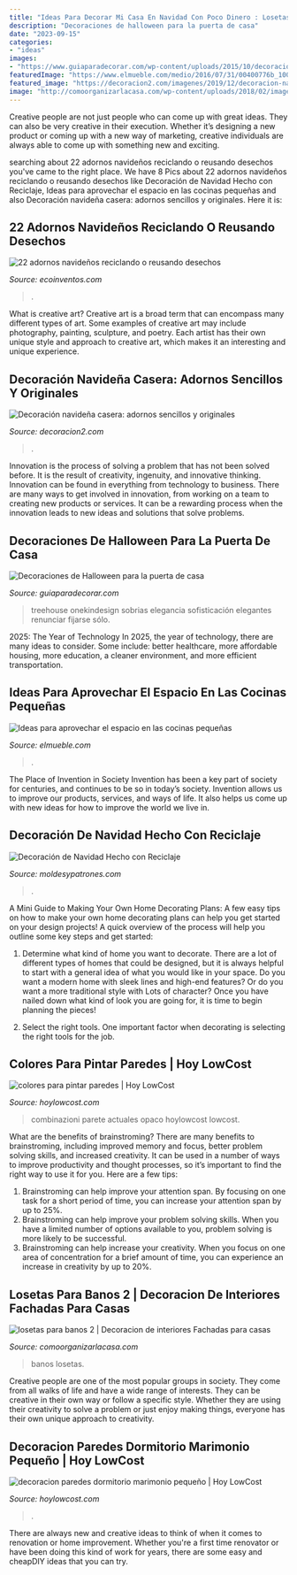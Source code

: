 ```yaml
---
title: "Ideas Para Decorar Mi Casa En Navidad Con Poco Dinero : Losetas Para Banos 2"
description: "Decoraciones de halloween para la puerta de casa"
date: "2023-09-15"
categories:
- "ideas"
images:
- "https://www.guiaparadecorar.com/wp-content/uploads/2015/10/decoraciones-de-halloween-para-la-puerta-de-casa-12.jpg"
featuredImage: "https://www.elmueble.com/medio/2016/07/31/00400776b_1000x1262_0a4009e0.jpg"
featured_image: "https://decoracion2.com/imagenes/2019/12/decoracion-navidena-casera-3.jpg"
image: "http://comoorganizarlacasa.com/wp-content/uploads/2018/02/imagenes-de-banos.jpg"
---
```



Creative people are not just people who can come up with great ideas. They can also be very creative in their execution. Whether it’s designing a new product or coming up with a new way of marketing, creative individuals are always able to come up with something new and exciting.

	

		
searching about 22 adornos navideños reciclando o reusando desechos you've came to the right place. We have 8 Pics about 22 adornos navideños reciclando o reusando desechos like Decoración de Navidad Hecho con Reciclaje, Ideas para aprovechar el espacio en las cocinas pequeñas and also Decoración navideña casera: adornos sencillos y originales. Here it is:
		
    
## 22 Adornos Navideños Reciclando O Reusando Desechos

<img loading=lazy src="https://ecoinventos.com/wp-content/uploads/2012/12/IMAG0300.jpg" onerror="this.onerror=null;this.src='https://tse1.mm.bing.net/th?id=OIP.nnobFFKgVb8lnLmZJkukqgHaKS&amp;pid=15.1';" alt="22 adornos navideños reciclando o reusando desechos">

_Source: ecoinventos.com_

>. 

	

What is creative art?
Creative art is a broad term that can encompass many different types of art. Some examples of creative art may include photography, painting, sculpture, and poetry. Each artist has their own unique style and approach to creative art, which makes it an interesting and unique experience.

    
## Decoración Navideña Casera: Adornos Sencillos Y Originales

<img loading=lazy src="https://decoracion2.com/imagenes/2019/12/decoracion-navidena-casera-3.jpg" onerror="this.onerror=null;this.src='https://tse1.mm.bing.net/th?id=OIP.5kRPsPk_4ePFh1xCCCp-UQHaLF&amp;pid=15.1';" alt="Decoración navideña casera: adornos sencillos y originales">

_Source: decoracion2.com_

>. 

	

Innovation is the process of solving a problem that has not been solved before. It is the result of creativity, ingenuity, and innovative thinking. Innovation can be found in everything from technology to business. There are many ways to get involved in innovation, from working on a team to creating new products or services. It can be a rewarding process when the innovation leads to new ideas and solutions that solve problems.

    
## Decoraciones De Halloween Para La Puerta De Casa

<img loading=lazy src="https://www.guiaparadecorar.com/wp-content/uploads/2015/10/decoraciones-de-halloween-para-la-puerta-de-casa-12.jpg" onerror="this.onerror=null;this.src='https://tse1.mm.bing.net/th?id=OIP.isVM_yER2x68fjqsjYr-9wHaJ4&amp;pid=15.1';" alt="Decoraciones de Halloween para la puerta de casa">

_Source: guiaparadecorar.com_

>treehouse onekindesign sobrias elegancia sofisticación elegantes renunciar fijarse sólo. 

	

2025: The Year of Technology
In 2025, the year of technology, there are many ideas to consider. Some include: better healthcare, more affordable housing, more education, a cleaner environment, and more efficient transportation.

    
## Ideas Para Aprovechar El Espacio En Las Cocinas Pequeñas

<img loading=lazy src="https://www.elmueble.com/medio/2016/07/31/00400776b_1000x1262_0a4009e0.jpg" onerror="this.onerror=null;this.src='https://tse3.mm.bing.net/th?id=OIP.1CjLe8OET1h4u1Z0C-ZhFwHaJW&amp;pid=15.1';" alt="Ideas para aprovechar el espacio en las cocinas pequeñas">

_Source: elmueble.com_

>. 

	

The Place of Invention in Society
Invention has been a key part of society for centuries, and continues to be so in today’s society. Invention allows us to improve our products, services, and ways of life. It also helps us come up with new ideas for how to improve the world we live in.

    
## Decoración De Navidad Hecho Con Reciclaje

<img loading=lazy src="https://moldesypatrones.com/wp-content/uploads/decorar-hogar-navidad-reciclaje-4.jpg" onerror="this.onerror=null;this.src='https://tse4.mm.bing.net/th?id=OIP.L7xcXkBAqFzKVB1c5sx2wAC2FW&amp;pid=15.1';" alt="Decoración de Navidad Hecho con Reciclaje">

_Source: moldesypatrones.com_

>. 

	

A Mini Guide to Making Your Own Home Decorating Plans:
A few easy tips on how to make your own home decorating plans can help you get started on your design projects! A quick overview of the process will help you outline some key steps and get started:
1. Determine what kind of home you want to decorate. There are a lot of different types of homes that could be designed, but it is always helpful to start with a general idea of what you would like in your space. Do you want a modern home with sleek lines and high-end features? Or do you want a more traditional style with Lots of character? Once you have nailed down what kind of look you are going for, it is time to begin planning the pieces!

2. Select the right tools. One important factor when decorating is selecting the right tools for the job.

    
## Colores Para Pintar Paredes | Hoy LowCost

<img loading=lazy src="http://hoylowcost.com/wp-content/uploads/2015/08/colores-para-pintar-paredes.jpg" onerror="this.onerror=null;this.src='https://tse2.mm.bing.net/th?id=OIP.qJERUaOz2kTZ376LSF3cZwHaE_&amp;pid=15.1';" alt="colores para pintar paredes | Hoy LowCost">

_Source: hoylowcost.com_

>combinazioni parete actuales opaco hoylowcost lowcost. 

	

What are the benefits of brainstroming?
There are many benefits to brainstroming, including improved memory and focus, better problem solving skills, and increased creativity. It can be used in a number of ways to improve productivity and thought processes, so it’s important to find the right way to use it for you. Here are a few tips: 
1. Brainstroming can help improve your attention span. By focusing on one task for a short period of time, you can increase your attention span by up to 25%. 
2. Brainstroming can help improve your problem solving skills. When you have a limited number of options available to you, problem solving is more likely to be successful. 
3. Brainstroming can help increase your creativity. When you focus on one area of concentration for a brief amount of time, you can experience an increase in creativity by up to 20%.

    
## Losetas Para Banos 2 | Decoracion De Interiores Fachadas Para Casas

<img loading=lazy src="http://comoorganizarlacasa.com/wp-content/uploads/2018/02/imagenes-de-banos.jpg" onerror="this.onerror=null;this.src='https://tse2.mm.bing.net/th?id=OIP.ZyW-poCVut1L_TJX7cvihwHaKi&amp;pid=15.1';" alt="losetas para banos 2 | Decoracion de interiores Fachadas para casas">

_Source: comoorganizarlacasa.com_

>banos losetas. 

	

Creative people are one of the most popular groups in society. They come from all walks of life and have a wide range of interests. They can be creative in their own way or follow a specific style. Whether they are using their creativity to solve a problem or just enjoy making things, everyone has their own unique approach to creativity.

    
## Decoracion Paredes Dormitorio Marimonio Pequeño | Hoy LowCost

<img loading=lazy src="https://hoylowcost.com/wp-content/uploads/2015/10/decoracion-paredes-dormitorio-marimonio-pequeño.jpg" onerror="this.onerror=null;this.src='https://tse1.mm.bing.net/th?id=OIP.7S9UYFETrjju1wGhS2wk1AHaHa&amp;pid=15.1';" alt="decoracion paredes dormitorio marimonio pequeño | Hoy LowCost">

_Source: hoylowcost.com_

>. 

	

There are always new and creative ideas to think of when it comes to renovation or home improvement. Whether you're a first time renovator or have been doing this kind of work for years, there are some easy and cheapDIY ideas that you can try.

